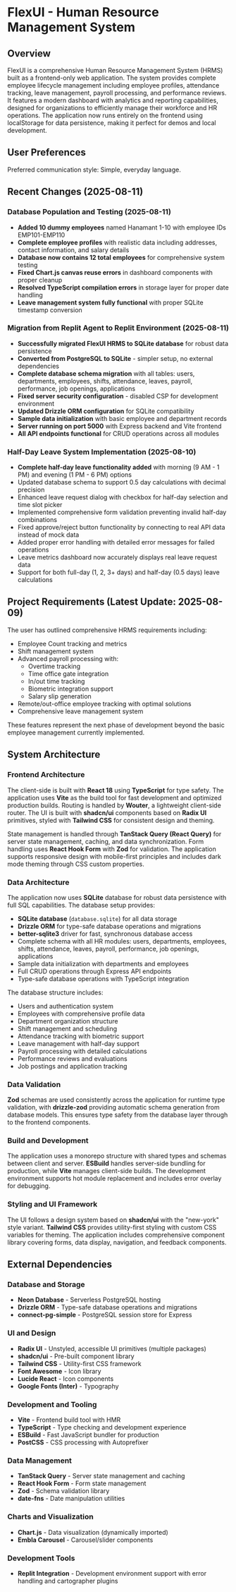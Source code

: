 # FlexUI - Human Resource Management System

## Overview

FlexUI is a comprehensive Human Resource Management System (HRMS) built as a frontend-only web application. The system provides complete employee lifecycle management including employee profiles, attendance tracking, leave management, payroll processing, and performance reviews. It features a modern dashboard with analytics and reporting capabilities, designed for organizations to efficiently manage their workforce and HR operations. The application now runs entirely on the frontend using localStorage for data persistence, making it perfect for demos and local development.

## User Preferences

Preferred communication style: Simple, everyday language.

## Recent Changes (2025-08-11)

### Database Population and Testing (2025-08-11)
- **Added 10 dummy employees** named Hanamant 1-10 with employee IDs EMP101-EMP110
- **Complete employee profiles** with realistic data including addresses, contact information, and salary details
- **Database now contains 12 total employees** for comprehensive system testing
- **Fixed Chart.js canvas reuse errors** in dashboard components with proper cleanup
- **Resolved TypeScript compilation errors** in storage layer for proper date handling
- **Leave management system fully functional** with proper SQLite timestamp conversion

### Migration from Replit Agent to Replit Environment (2025-08-11)
- **Successfully migrated FlexUI HRMS to SQLite database** for robust data persistence
- **Converted from PostgreSQL to SQLite** - simpler setup, no external dependencies
- **Complete database schema migration** with all tables: users, departments, employees, shifts, attendance, leaves, payroll, performance, job openings, applications
- **Fixed server security configuration** - disabled CSP for development environment
- **Updated Drizzle ORM configuration** for SQLite compatibility
- **Sample data initialization** with basic employee and department records
- **Server running on port 5000** with Express backend and Vite frontend
- **All API endpoints functional** for CRUD operations across all modules

### Half-Day Leave System Implementation (2025-08-10)
- **Complete half-day leave functionality added** with morning (9 AM - 1 PM) and evening (1 PM - 6 PM) options
- Updated database schema to support 0.5 day calculations with decimal precision
- Enhanced leave request dialog with checkbox for half-day selection and time slot picker
- Implemented comprehensive form validation preventing invalid half-day combinations
- Fixed approve/reject button functionality by connecting to real API data instead of mock data
- Added proper error handling with detailed error messages for failed operations
- Leave metrics dashboard now accurately displays real leave request data
- Support for both full-day (1, 2, 3+ days) and half-day (0.5 days) leave calculations

## Project Requirements (Latest Update: 2025-08-09)

The user has outlined comprehensive HRMS requirements including:
- Employee Count tracking and metrics
- Shift management system
- Advanced payroll processing with:
  - Overtime tracking
  - Time office gate integration
  - In/out time tracking
  - Biometric integration support
  - Salary slip generation
- Remote/out-office employee tracking with optimal solutions
- Comprehensive leave management system

These features represent the next phase of development beyond the basic employee management currently implemented.

## System Architecture

### Frontend Architecture
The client-side is built with **React 18** using **TypeScript** for type safety. The application uses **Vite** as the build tool for fast development and optimized production builds. Routing is handled by **Wouter**, a lightweight client-side router. The UI is built with **shadcn/ui** components based on **Radix UI** primitives, styled with **Tailwind CSS** for consistent design and theming.

State management is handled through **TanStack Query (React Query)** for server state management, caching, and data synchronization. Form handling uses **React Hook Form** with **Zod** for validation. The application supports responsive design with mobile-first principles and includes dark mode theming through CSS custom properties.

### Data Architecture
The application now uses **SQLite** database for robust data persistence with full SQL capabilities. The database setup provides:

- **SQLite database** (`database.sqlite`) for all data storage
- **Drizzle ORM** for type-safe database operations and migrations
- **better-sqlite3** driver for fast, synchronous database access
- Complete schema with all HR modules: users, departments, employees, shifts, attendance, leaves, payroll, performance, job openings, applications
- Sample data initialization with departments and employees
- Full CRUD operations through Express API endpoints
- Type-safe database operations with TypeScript integration

The database structure includes:
- Users and authentication system
- Employees with comprehensive profile data
- Department organization structure  
- Shift management and scheduling
- Attendance tracking with biometric support
- Leave management with half-day support
- Payroll processing with detailed calculations
- Performance reviews and evaluations
- Job postings and application tracking

### Data Validation
**Zod** schemas are used consistently across the application for runtime type validation, with **drizzle-zod** providing automatic schema generation from database models. This ensures type safety from the database layer through to the frontend components.

### Build and Development
The application uses a monorepo structure with shared types and schemas between client and server. **ESBuild** handles server-side bundling for production, while **Vite** manages client-side builds. The development environment supports hot module replacement and includes error overlay for debugging.

### Styling and UI Framework
The UI follows a design system based on **shadcn/ui** with the "new-york" style variant. **Tailwind CSS** provides utility-first styling with custom CSS variables for theming. The application includes comprehensive component library covering forms, data display, navigation, and feedback components.

## External Dependencies

### Database and Storage
- **Neon Database** - Serverless PostgreSQL hosting
- **Drizzle ORM** - Type-safe database operations and migrations
- **connect-pg-simple** - PostgreSQL session store for Express

### UI and Design
- **Radix UI** - Unstyled, accessible UI primitives (multiple packages)
- **shadcn/ui** - Pre-built component library
- **Tailwind CSS** - Utility-first CSS framework
- **Font Awesome** - Icon library
- **Lucide React** - Icon components
- **Google Fonts (Inter)** - Typography

### Development and Tooling
- **Vite** - Frontend build tool with HMR
- **TypeScript** - Type checking and development experience
- **ESBuild** - Fast JavaScript bundler for production
- **PostCSS** - CSS processing with Autoprefixer

### Data Management
- **TanStack Query** - Server state management and caching
- **React Hook Form** - Form state management
- **Zod** - Schema validation library
- **date-fns** - Date manipulation utilities

### Charts and Visualization
- **Chart.js** - Data visualization (dynamically imported)
- **Embla Carousel** - Carousel/slider components

### Development Tools
- **Replit Integration** - Development environment support with error handling and cartographer plugins